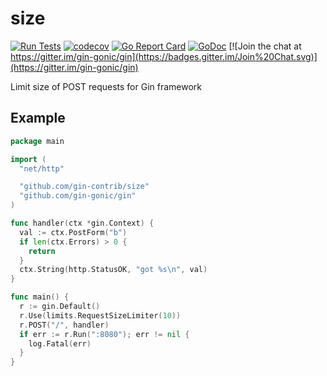 # size

[![Run Tests](https://github.com/gin-contrib/size/actions/workflows/go.yml/badge.svg)](https://github.com/gin-contrib/size/actions/workflows/go.yml)
[![codecov](https://codecov.io/gh/gin-contrib/size/branch/master/graph/badge.svg)](https://codecov.io/gh/gin-contrib/size)
[![Go Report Card](https://goreportcard.com/badge/github.com/gin-contrib/size)](https://goreportcard.com/report/github.com/gin-contrib/size)
[![GoDoc](https://godoc.org/github.com/gin-contrib/size?status.svg)](https://godoc.org/github.com/gin-contrib/size)
[![Join the chat at https://gitter.im/gin-gonic/gin](https://badges.gitter.im/Join%20Chat.svg)](https://gitter.im/gin-gonic/gin)

Limit size of POST requests for Gin framework

## Example

```go
package main

import (
  "net/http"

  "github.com/gin-contrib/size"
  "github.com/gin-gonic/gin"
)

func handler(ctx *gin.Context) {
  val := ctx.PostForm("b")
  if len(ctx.Errors) > 0 {
    return
  }
  ctx.String(http.StatusOK, "got %s\n", val)
}

func main() {
  r := gin.Default()
  r.Use(limits.RequestSizeLimiter(10))
  r.POST("/", handler)
  if err := r.Run(":8080"); err != nil {
    log.Fatal(err)
  }
}
```
